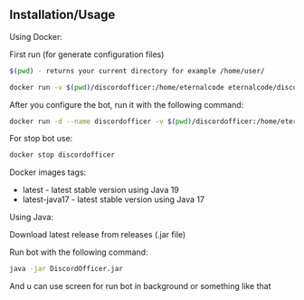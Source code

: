 
## Installation/Usage

Using Docker:

First run (for generate configuration files)

```bash
$(pwd) - returns your current directory for example /home/user/
```

```bash
docker run -v $(pwd)/discordofficer:/home/eternalcode eternalcode/discordofficer:latest
```


After you configure the bot, run it with the following command:

```bash
docker run -d --name discordofficer -v $(pwd)/discordofficer:/home/eternalcode eternalcode/discordofficer:latest
```

For stop bot use:

```bash
docker stop discordofficer
```

Docker images tags:
* latest - latest stable version using Java 19
* latest-java17 - latest stable version using Java 17

Using Java:

Download latest release from releases (.jar file)

Run bot with the following command:

```bash
java -jar DiscordOfficer.jar
```

And u can use screen for run bot in background or something like that